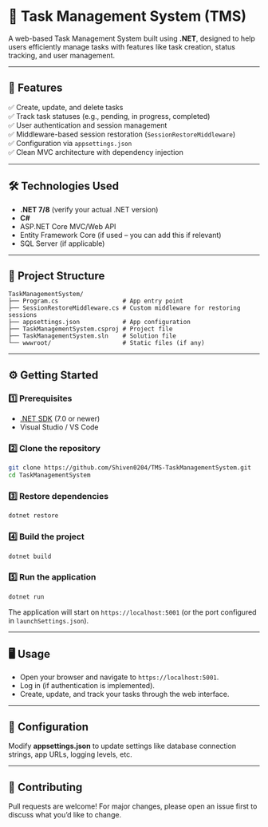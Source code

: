 # 📌 Task Management System (TMS)

A web-based Task Management System built using **.NET**, designed to help users efficiently manage tasks with features like task creation, status tracking, and user management.

---

## 🚀 Features

✅ Create, update, and delete tasks  
✅ Track task statuses (e.g., pending, in progress, completed)  
✅ User authentication and session management  
✅ Middleware-based session restoration (`SessionRestoreMiddleware`)  
✅ Configuration via `appsettings.json`  
✅ Clean MVC architecture with dependency injection

---

## 🛠️ Technologies Used

- **.NET 7/8** (verify your actual .NET version)
- **C#**
- ASP.NET Core MVC/Web API
- Entity Framework Core (if used – you can add this if relevant)
- SQL Server (if applicable)

---

## 📂 Project Structure

```
TaskManagementSystem/
├── Program.cs                  # App entry point
├── SessionRestoreMiddleware.cs # Custom middleware for restoring sessions
├── appsettings.json            # App configuration
├── TaskManagementSystem.csproj # Project file
├── TaskManagementSystem.sln    # Solution file
└── wwwroot/                    # Static files (if any)
```

---

## ⚙️ Getting Started

### 1️⃣ Prerequisites

- [.NET SDK](https://dotnet.microsoft.com/download) (7.0 or newer)
- Visual Studio / VS Code

### 2️⃣ Clone the repository

```bash
git clone https://github.com/Shiven0204/TMS-TaskManagementSystem.git
cd TaskManagementSystem
```

### 3️⃣ Restore dependencies

```bash
dotnet restore
```

### 4️⃣ Build the project

```bash
dotnet build
```

### 5️⃣ Run the application

```bash
dotnet run
```

The application will start on `https://localhost:5001` (or the port configured in `launchSettings.json`).

---

## 🖥️ Usage

- Open your browser and navigate to `https://localhost:5001`.
- Log in (if authentication is implemented).
- Create, update, and track your tasks through the web interface.

---

## 📝 Configuration

Modify **appsettings.json** to update settings like database connection strings, app URLs, logging levels, etc.

---

## 🤝 Contributing

Pull requests are welcome! For major changes, please open an issue first to discuss what you’d like to change.

